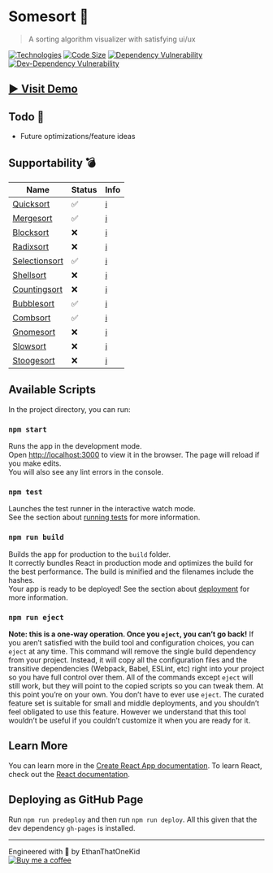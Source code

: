 # Somesort 🧙‍
> A sorting algorithm visualizer with satisfying ui/ux

[![Technologies](https://img.shields.io/badge/technologies-Typescript%20|%20React%20|%20Sass-blue)][homepage]
[![Code Size](https://img.shields.io/github/languages/code-size/ethanthatonekid/somesort)][homepage]
[![Dependency Vulnerability](https://img.shields.io/david/EthanThatOneKid/somesort)][package]
[![Dev-Dependency Vulnerability](https://img.shields.io/david/dev/EthanThatOneKid/somesort)][package]

## [▶ Visit Demo][homepage]
## Todo 📅
* Future optimizations/feature ideas

## Supportability 💣
| **Name** | **Status** | **Info** |
|---|---|---|
| [Quicksort](src/algorithms/quicksort.ts) | ✅ | [ℹ](https://en.wikipedia.org/wiki/Quicksort)
| [Mergesort](src/algorithms/mergesort.ts) | ✅ | [ℹ](https://en.wikipedia.org/wiki/Merge_sort)
| [Blocksort](src/algorithms/blocksort.ts) | ❌ | [ℹ](https://en.wikipedia.org/wiki/Block_sort)
| [Radixsort](src/algorithms/radixsort.ts) | ❌ | [ℹ](https://en.wikipedia.org/wiki/Radix_sort#Most_significant_digit_radix_sorts)
| [Selectionsort](src/algorithms/selectionsort.ts) | ✅ | [ℹ](https://en.wikipedia.org/wiki/Selection_sort)
| [Shellsort](src/algorithms/shellsort.ts) | ❌ | [ℹ](https://en.wikipedia.org/wiki/Shellsort)
| [Countingsort](src/algorithms/countingsort.ts) | ❌ | [ℹ](https://en.wikipedia.org/wiki/Counting_sort)
| [Bubblesort](src/algorithms/bubblesort.ts) | ✅ | [ℹ](https://en.wikipedia.org/wiki/Bubble_sort)
| [Combsort](src/algorithms/combsort.ts) | ✅ | [ℹ](https://en.wikipedia.org/wiki/Comb_sort)
| [Gnomesort](src/algorithms/gnomesort.ts) | ❌ | [ℹ](https://en.wikipedia.org/wiki/Gnome_sort)
| [Slowsort](src/algorithms/slowsort.ts) | ❌ | [ℹ](https://en.wikipedia.org/wiki/Slowsort)
| [Stoogesort](src/algorithms/stoogesort.ts) | ❌ | [ℹ](https://en.wikipedia.org/wiki/Stooge_sort)
 
## Available Scripts
In the project directory, you can run:

### `npm start`
Runs the app in the development mode.<br />
Open [http://localhost:3000](http://localhost:3000) to view it in the browser.
The page will reload if you make edits.<br />
You will also see any lint errors in the console.

### `npm test`
Launches the test runner in the interactive watch mode.<br />
See the section about [running tests](https://facebook.github.io/create-react-app/docs/running-tests) for more information.

### `npm run build`
Builds the app for production to the `build` folder.<br />
It correctly bundles React in production mode and optimizes the build for the best performance.
The build is minified and the filenames include the hashes.<br />
Your app is ready to be deployed!
See the section about [deployment](https://facebook.github.io/create-react-app/docs/deployment) for more information.

### `npm run eject`
**Note: this is a one-way operation. Once you `eject`, you can’t go back!**
If you aren’t satisfied with the build tool and configuration choices, you can `eject` at any time. This command will remove the single build dependency from your project.
Instead, it will copy all the configuration files and the transitive dependencies (Webpack, Babel, ESLint, etc) right into your project so you have full control over them. All of the commands except `eject` will still work, but they will point to the copied scripts so you can tweak them. At this point you’re on your own.
You don’t have to ever use `eject`. The curated feature set is suitable for small and middle deployments, and you shouldn’t feel obligated to use this feature. However we understand that this tool wouldn’t be useful if you couldn’t customize it when you are ready for it.

## Learn More
You can learn more in the [Create React App documentation](https://facebook.github.io/create-react-app/docs/getting-started).
To learn React, check out the [React documentation](https://reactjs.org/).

## Deploying as GitHub Page
Run `npm run predeploy` and then run `npm run deploy`. All this given that the dev dependency `gh-pages` is installed.

---

Engineered with 💖 by EthanThatOneKid
<br />
[![Buy me a coffee](https://www.buymeacoffee.com/assets/img/custom_images/yellow_img.png)](http://buymeacoff.ee/etok)

[homepage]: https://ethanthatonekid.github.io/somesort/
[package]: package.json
